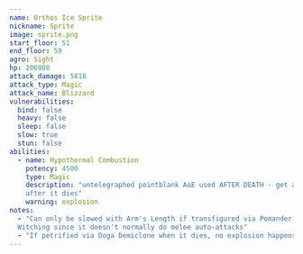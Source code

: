 ```yaml
---
name: Orthos Ice Sprite
nickname: Sprite
image: sprite.png
start_floor: 51
end_floor: 59
agro: Sight
hp: 206908
attack_damage: 5818
attack_type: Magic
attack_name: Blizzard
vulnerabilities:
  bind: false
  heavy: false
  sleep: false
  slow: true
  stun: false
abilities:
  - name: Hypothermal Combustion
    potency: 4500
    type: Magic
    description: "untelegraphed pointblank AoE used AFTER DEATH - get away
    after it dies"
    warning: explosion
notes:
  - "Can only be slowed with Arm's Length if transfigured via Pomander of
  Witching since it doesn't normally do melee auto-attacks"
  - "If petrified via Doga Demiclone when it dies, no explosion happens"
---
```

